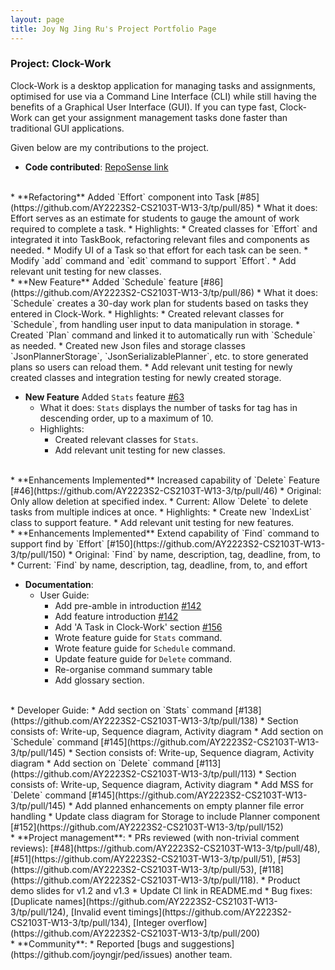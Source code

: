 ```yaml
---
layout: page
title: Joy Ng Jing Ru's Project Portfolio Page
---
```


### Project: Clock-Work

Clock-Work is a desktop application for managing tasks and assignments, optimised for use via a Command Line Interface
(CLI) while still having the benefits of a Graphical User Interface (GUI). If you can type fast, Clock-Work can get your
assignment management tasks done faster than traditional GUI applications.

Given below are my contributions to the project.

* **Code contributed**: [RepoSense link](https://nus-cs2103-ay2223s2.github.io/tp-dashboard/?search=joyngjr)
<br>
* **Refactoring** Added `Effort` component into Task [#85](https://github.com/AY2223S2-CS2103T-W13-3/tp/pull/85)
  * What it does: Effort serves as an estimate for students to gauge the amount of work required to complete a task.
  * Highlights:
    * Created classes for `Effort` and integrated it into TaskBook, refactoring relevant files and components as needed.
    * Modify UI of a Task so that effort for each task can be seen.
    * Modify `add` command and `edit` command to support `Effort`.
    * Add relevant unit testing for new classes.
<br>
* **New Feature** Added `Schedule` feature [#86](https://github.com/AY2223S2-CS2103T-W13-3/tp/pull/86)
  * What it does: `Schedule` creates a 30-day work plan for students based on tasks they entered in Clock-Work.
  * Highlights:
    * Created relevant classes for `Schedule`, from handling user input to data manipulation in storage.
    * Created `Plan` command and linked it to automatically run with `Schedule` as needed.
    * Created new Json files and storage classes `JsonPlannerStorage`, `JsonSerializablePlanner`, etc. to store generated plans so users can reload them.
    * Add relevant unit testing for newly created classes and integration testing for newly created storage.
<div style="page-break-after: always;"></div>

* **New Feature** Added `Stats` feature [#63](https://github.com/AY2223S2-CS2103T-W13-3/tp/pull/63)
  * What it does: `Stats` displays the number of tasks for tag has in descending order, up to a maximum of 10.
  * Highlights:
    * Created relevant classes for `Stats`.
    * Add relevant unit testing for new classes.
<br>
* **Enhancements Implemented** Increased capability of `Delete` Feature [#46](https://github.com/AY2223S2-CS2103T-W13-3/tp/pull/46)
  * Original: Only allow deletion at specified index.
  * Current: Allow `Delete` to delete tasks from multiple indices at once.
  * Highlights:
    * Create new `IndexList` class to support feature.
    * Add relevant unit testing for new features.
<br>
* **Enhancements Implemented** Extend capability of `Find` command to support find by `Effort` [#150](https://github.com/AY2223S2-CS2103T-W13-3/tp/pull/150)
  * Original: `Find` by name, description, tag, deadline, from, to
  * Current: `Find` by name, description, tag, deadline, from, to, and effort
<br>

* **Documentation**:
    * User Guide:
        * Add pre-amble in introduction [#142](https://github.com/AY2223S2-CS2103T-W13-3/tp/pull/142)
        * Add feature introduction [#142](https://github.com/AY2223S2-CS2103T-W13-3/tp/pull/142)
        * Add 'A Task in Clock-Work' section [#156](https://github.com/AY2223S2-CS2103T-W13-3/tp/pull/156)
        * Wrote feature guide for `Stats` command.
        * Wrote feature guide for `Schedule` command.
        * Update feature guide for `Delete` command.
        * Re-organise command summary table
        * Add glossary section.
<br>
    * Developer Guide:
        * Add section on `Stats` command [#138](https://github.com/AY2223S2-CS2103T-W13-3/tp/pull/138)
          * Section consists of: Write-up, Sequence diagram, Activity diagram
        * Add section on `Schedule` command [#145](https://github.com/AY2223S2-CS2103T-W13-3/tp/pull/145)
          * Section consists of: Write-up, Sequence diagram, Activity diagram
        * Add section on `Delete` command [#113](https://github.com/AY2223S2-CS2103T-W13-3/tp/pull/113)
          * Section consists of: Write-up, Sequence diagram, Activity diagram
        * Add MSS for `Delete` command [#145](https://github.com/AY2223S2-CS2103T-W13-3/tp/pull/145)
        * Add planned enhancements on empty planner file error handling
        * Update class diagram for Storage to include Planner component [#152](https://github.com/AY2223S2-CS2103T-W13-3/tp/pull/152)
<br>
* **Project management**:
  * PRs reviewed (with non-trivial comment reviews): [#48](https://github.com/AY2223S2-CS2103T-W13-3/tp/pull/48), [#51](https://github.com/AY2223S2-CS2103T-W13-3/tp/pull/51), [#53](https://github.com/AY2223S2-CS2103T-W13-3/tp/pull/53), [#118](https://github.com/AY2223S2-CS2103T-W13-3/tp/pull/118).
  * Product demo slides for v1.2 and v1.3
  * Update CI link in README.md
  * Bug fixes: [Duplicate names](https://github.com/AY2223S2-CS2103T-W13-3/tp/pull/124), [Invalid event timings](https://github.com/AY2223S2-CS2103T-W13-3/tp/pull/134), [Integer overflow](https://github.com/AY2223S2-CS2103T-W13-3/tp/pull/200)
<br>
* **Community**:
  * Reported [bugs and suggestions](https://github.com/joyngjr/ped/issues) another team.
